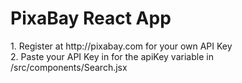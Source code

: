 <h1>PixaBay React App</h1>
1. Register at http://pixabay.com for your own API Key<br>
2. Paste your API Key in for the apiKey variable in /src/components/Search.jsx<br>
